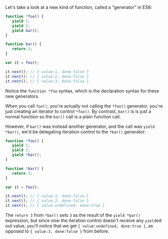 Let's take a look at a new kind of function, called a "generator" in ES6:

```js
function *foo() {
   yield 1;
   yield 2;
   yield bar();
}

function bar() {
   return 3;
}

var it = foo();

it.next(); // { value:1, done:false }
it.next(); // { value:2, done:false }
it.next(); // { value:3, done:false }
```

Notice the `function *foo` syntax, which is the declaration syntax for these new generators.

When you call `foo()`, you're actually not calling the `*foo()` generator, you're just creating an iterator to control `*foo()`. By contrast, `bar()` is is just a normal function so the `bar()` call is a plain function call.

However, if `bar()` was instead another generator, and the call was `yield *bar()`, we'd be delegating iteration control to the `*bar()` generator:

```js
function *foo() {
   yield 1;
   yield 2;
   yield *bar();
}

function *bar() {
   return 3;
}

var it = foo();

it.next(); // { value:1, done:false }
it.next(); // { value:2, done:false }
it.next(); // { value:undefined, done:true }
```

The `return 3` from `*bar()` sets `3` as the result of the `yield *bar()` expression, but since now the iteration control doesn't receive any `yield`ed out value, you'll notice that we get `{ value:undefined, done:true }`, as opposed to `{ value:3, done:false }` from before.